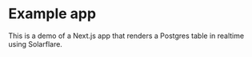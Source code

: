# Example app

This is a demo of a Next.js app that renders a Postgres table in realtime using
Solarflare.
